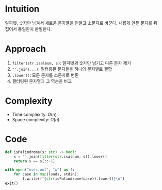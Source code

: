 # Intuition

알파벳, 숫자만 남겨서 새로운 문자열을 만들고 소문자로 바꾼다.
새롭게 만든 문자를 뒤집어서 동일한지 판별한다.

# Approach

1. `filter(str.isalnum, s)`: 알파벳과 숫자만 남기고 다른 문자 제거
2. `''.join(...)`: 필터링된 문자들을 하나의 문자열로 결합
3. `.lower()`: 모든 문자를 소문자로 변환
4. 필터링된 문자열과 그 역순을 비교

# Complexity

- Time complexity: $O(n)$
- Space complexity: $O(n)$

# Code
```python
def isPalindrome(s: str) -> bool:
    s = ''.join(filter(str.isalnum, s)).lower()
    return s == s[::-1]

with open("user.out", "w") as f:
    for case in map(loads, stdin):
        f.write(f"{str(isPalindrome(case)).lower()}\n")
exit()
```